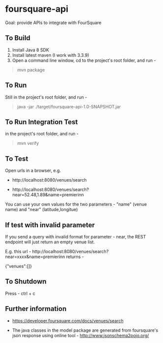 # foursquare-api

Goal: provide APIs to integrate with FourSquare 

To Build
---------
1. Install Java 8 SDK
2. Install latest maven (I work with 3.3.9)
3. Open a command line window, cd to the project's root folder, and run -
>mvn package

To Run
---------
Still in the project's root folder, and run -
>java -jar ./target/foursquare-api-1.0-SNAPSHOT.jar

To Run Integration Test
-----------------------
in the project's root folder, and run -
>mvn verify
        
To Test
---------
Open urls in a browser, e.g.

* http://localhost:8080/venues/search

* http://localhost:8080/venues/search?near=52.48,1.89&name=premierinn

You can use your own values for the two parameters - "name" (venue name) and "near" (latitude,longitue)

If test with invalid parameter
------------------------------

If you send a query with invalid format for parameter - near, the REST endpoint will just return an empty venue list.

E.g. this url - http://localhost:8080/venues/search?near=xxxx&name=premierinn returns -

{"venues":[]}

To Shutdown
-----------
Press - ctrl + c

Further information
-------------------

* https://developer.foursquare.com/docs/venues/search

* The java classes in the model package are generated from foursquare's json response using online tool - http://www.jsonschema2pojo.org/